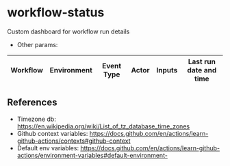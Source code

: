 # workflow-status
Custom dashboard for workflow run details


- Other params:


| Workflow  | Environment | Event Type | Actor | Inputs | Last run date and time | 
| ------------- |:-------------:|:-------------:|:-------------:|:-------------:|:-------------:|



## References

- Timezone db: https://en.wikipedia.org/wiki/List_of_tz_database_time_zones
- Github context variables: https://docs.github.com/en/actions/learn-github-actions/contexts#github-context
- Default env variables: https://docs.github.com/en/actions/learn-github-actions/environment-variables#default-environment-